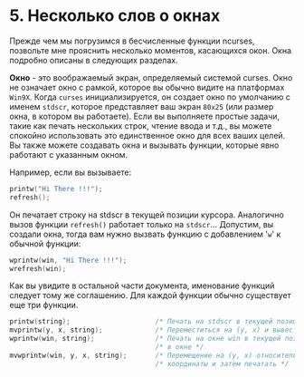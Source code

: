 # 5. Несколько слов о окнах
Прежде чем мы погрузимся в бесчисленные функции ncurses, позвольте мне прояснить
несколько моментов, касающихся окон. Окна подробно описаны в следующих разделах.  

**Окно** - это воображаемый экран, определяемый системой curses. Окно не означает
окно с рамкой, которое вы обычно видите на платформах `Win9X`. Когда `curses`
инициализируется, он создает окно по умолчанию с именем `stdscr`, которое
представляет ваш экран `80x25` (или размер окна, в котором вы работаете). Если вы
выполняете простые задачи, такие как печать нескольких строк, чтение ввода и т.д., вы
можете спокойно использовать это единственное окно для всех ваших целей. Вы также
можете создавать окна и вызывать функции, которые явно работают с указанным
окном.
  
Например, если вы вызываете:
``` C
printw("Hi There !!!");
refresh();
```
Он печатает строку на stdscr в текущей позиции курсора. Аналогично вызов функции
`refresh()` работает только на `stdscr`... Допустим, вы создали окна, тогда вам нужно
вызвать функцию с добавлением '`w`' к обычной функции:

``` C
wprintw(win, "Hi There !!!");
wrefresh(win);
```

Как вы увидите в остальной части документа, именование функций следует тому же
соглашению. Для каждой функции обычно существует еще три функции.

``` C
printw(string);                     /* Печать на stdscr в текущей позиции курсора */
mvprintw(y, x, string);             /* Переместиться на (y, x) и вывести строку */
wprintw(win, string);               /* Печать на окне win в текущей позиции курсора */
                                    /* в окне */
mvwprintw(win, y, x, string);       /* Перемещение на (y, x) относительно окна */
                                    /* координаты и затем печатать */
```
